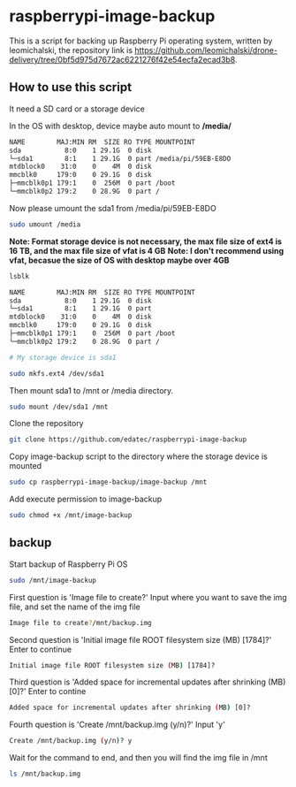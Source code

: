 # raspberrypi-image-backup

This is a script for backing up Raspberry Pi operating system, written by leomichalski, the repository link is https://github.com/leomichalski/drone-delivery/tree/0bf5d975d7672ac6221276f42e54ecfa2ecad3b8.

## How to use this script

It need a SD card or a storage device

In the OS with desktop, device maybe auto mount to **/media/**
```sh
NAME        MAJ:MIN RM  SIZE RO TYPE MOUNTPOINT
sda           8:0    1 29.1G  0 disk
└─sda1        8:1    1 29.1G  0 part /media/pi/59EB-E8DO
mtdblock0    31:0    0    4M  0 disk
mmcblk0     179:0    0 29.1G  0 disk
├─mmcblk0p1 179:1    0  256M  0 part /boot
└─mmcblk0p2 179:2    0 28.9G  0 part /
```

Now please umount the sda1 from /media/pi/59EB-E8DO
```sh
sudo umount /media
```

**Note: Format storage device is not necessary, the max file size of ext4 is 16 TB, and the max file size of vfat is 4 GB**
**Note: I don't recommend using vfat, becasue the size of OS with desktop maybe over 4GB**
```sh
lsblk

NAME        MAJ:MIN RM  SIZE RO TYPE MOUNTPOINT
sda           8:0    1 29.1G  0 disk
└─sda1        8:1    1 29.1G  0 part
mtdblock0    31:0    0    4M  0 disk
mmcblk0     179:0    0 29.1G  0 disk
├─mmcblk0p1 179:1    0  256M  0 part /boot
└─mmcblk0p2 179:2    0 28.9G  0 part /

# My storage device is sda1

sudo mkfs.ext4 /dev/sda1
```

Then mount sda1 to /mnt or /media directory.

```sh
sudo mount /dev/sda1 /mnt
```

Clone the repository

```sh
git clone https://github.com/edatec/raspberrypi-image-backup
```

Copy image-backup script to the directory where the storage device is mounted

```sh
sudo cp raspberrypi-image-backup/image-backup /mnt
```

Add execute permission to image-backup

```sh
sudo chmod +x /mnt/image-backup
```

## backup

Start backup of Raspberry Pi OS

```sh
sudo /mnt/image-backup
```

First question is 'Image file to create?' 
Input where you want to save the img file, and set the name of the img file

```sh
Image file to create?/mnt/backup.img
```

Second question is 'Initial image file ROOT filesystem size (MB) [1784]?'
Enter to continue

```sh
Initial image file ROOT filesystem size (MB) [1784]?

```

Third question is 'Added space for incremental updates after shrinking (MB) [0]?'
Enter to contine

```sh
Added space for incremental updates after shrinking (MB) [0]?

```

Fourth question is 'Create /mnt/backup.img (y/n)?'
Input 'y'

```sh
Create /mnt/backup.img (y/n)? y
```

Wait for the command to end, and then you will find the img file in /mnt
```sh
ls /mnt/backup.img
```
